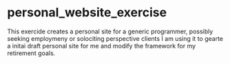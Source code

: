 # personal_website_exercise

This exercide creates a personal site for a generic programmer, possibly seeking employmeny or solociting perspective clients I am using it to gearte a initai draft personal site for me and modify the framework for my retirement goals.
